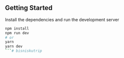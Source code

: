 ## Getting Started

Install the dependencies and run the development server

```bash
npm install
npm run dev
# or
yarn
yarn dev
```# bisniskutrip
